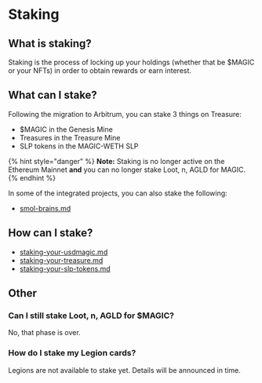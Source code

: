 # Staking

## What is staking?

Staking is the process of locking up your holdings (whether that be $MAGIC or your NFTs) in order to obtain rewards or earn interest.&#x20;

## What can I stake?

Following the migration to Arbitrum, you can stake 3 things on Treasure:

* $MAGIC in the Genesis Mine
* Treasures in the Treasure Mine
* SLP tokens in the MAGIC-WETH SLP

{% hint style="danger" %}
**Note:** Staking is no longer active on the Ethereum Mainnet **and** you can no longer stake Loot, n, AGLD for MAGIC.&#x20;
{% endhint %}

In some of the integrated projects, you can also stake the following:

* [smol-brains.md](../integrated-projects/smol-brains.md "mention")

## How can I stake?

* [staking-your-usdmagic.md](../using-the-website/treasure-mine-staking/staking-your-usdmagic.md "mention")
* [staking-your-treasure.md](../using-the-website/treasure-mine-staking/staking-your-treasure.md "mention")
* [staking-your-slp-tokens.md](../using-the-website/treasure-mine-staking/staking-your-slp-tokens.md "mention")

## Other

### Can I still stake Loot, n, AGLD for $MAGIC?

No, that phase is over.

### How do I stake my Legion cards?

Legions are not available to stake yet. Details will be announced in time.
